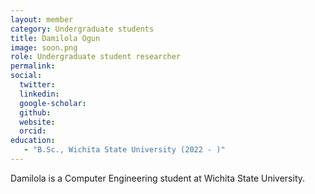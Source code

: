 ```yaml
---
layout: member
category: Undergraduate students
title: Damilola Ogun
image: soon.png
role: Undergraduate student researcher
permalink: 
social:
  twitter:
  linkedin: 
  google-scholar: 
  github:
  website:
  orcid:
education:
   - "B.Sc., Wichita State University (2022 - )"
---
```


Damilola is a Computer Engineering student at Wichita State University.